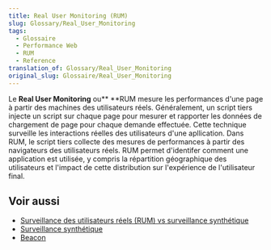```yaml
---
title: Real User Monitoring (RUM)
slug: Glossary/Real_User_Monitoring
tags:
  - Glossaire
  - Performance Web
  - RUM
  - Reference
translation_of: Glossary/Real_User_Monitoring
original_slug: Glossaire/Real_User_Monitoring
---
```

Le **Real User Monitoring** ou\*\* \*\*RUM mesure les performances d'une page à partir des machines des utilisateurs réels. Généralement, un script tiers injecte un script sur chaque page pour mesurer et rapporter les données de chargement de page pour chaque demande effectuée. Cette technique surveille les interactions réelles des utilisateurs d'une apllication. Dans RUM, le script tiers collecte des mesures de performances à partir des navigateurs des utilisateurs réels. RUM permet d'identifer comment une application est utilisée, y compris la répartition géographique des utilisateurs et l'impact de cette distribution sur l'expérience de l'utilisateur final.

## Voir aussi

- [Surveillance des utilisateurs réels (RUM) vs surveillance synthétique](/fr/docs/Web/Performance/Rum-vs-Synthetic)
- [Surveillance synthétique](/fr/docs/Glossary/Synthetic_monitoring)
- [Beacon](/fr/docs/Glossary/beacon)
